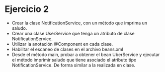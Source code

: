 # Ejercicio 2
- Crear la clase NotificationService, con un método que imprima un saludo.
- Crear una clase UserService que tenga un atributo de clase NotificationService.
- Utilizar la anotación @Component en cada clase.
- Habilitar el escaneo de clases en el archivo beans.xml
- Desde el método main, probar a obtener el bean UberService y ejecutar el método
imprimir saludo que tiene asociado el atributo tipo NotificationService. De
forma similar a la realizada en clase.